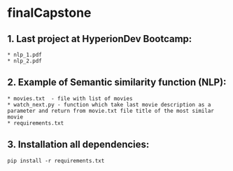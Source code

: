 # finalCapstone

## 1. Last project at HyperionDev Bootcamp:

    * nlp_1.pdf
    * nlp_2.pdf
###

## 2. Example of Semantic similarity function (NLP):
    * movies.txt  - file with list of movies
    * watch_next.py - function which take last movie description as a parameter and return from movie.txt file title of the most similar movie
    * requirements.txt

## 3. Installation all dependencies:

    pip install -r requirements.txt
